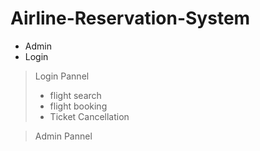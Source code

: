 # Airline-Reservation-System

* Admin
* Login

> Login Pannel
>* flight search
>* flight booking
>* Ticket Cancellation

> Admin Pannel
